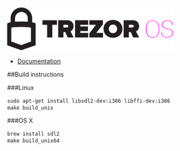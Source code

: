 ![TREZOR OS](docs/logo.png)

* [Documentation](docs/)

##Build instructions

###Linux

```
sudo apt-get install libsdl2-dev:i386 libffi-dev:i386
make build_unix
```

###OS X

```
brew install sdl2
make build_unix64
```
